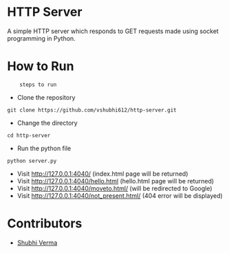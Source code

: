 # HTTP Server
A simple HTTP server which responds to GET requests made using socket programming in Python.

# How to Run
        steps to run
* Clone the repository
```
git clone https://github.com/vshubhi612/http-server.git
```
* Change the directory
```
cd http-server
```
* Run the python file
```
python server.py
```
* Visit http://127.0.0.1:4040/ (index.html page will be returned)
* Visit http://127.0.0.1:4040/hello.html (hello.html page will be returned)
* Visit http://127.0.0.1:4040/moveto.html/ (will be redirected to Google)
* Visit http://127.0.0.1:4040/not_present.html/ (404 error will be displayed)

# Contributors
* [Shubhi Verma](https://github.com/vshubhi612)

